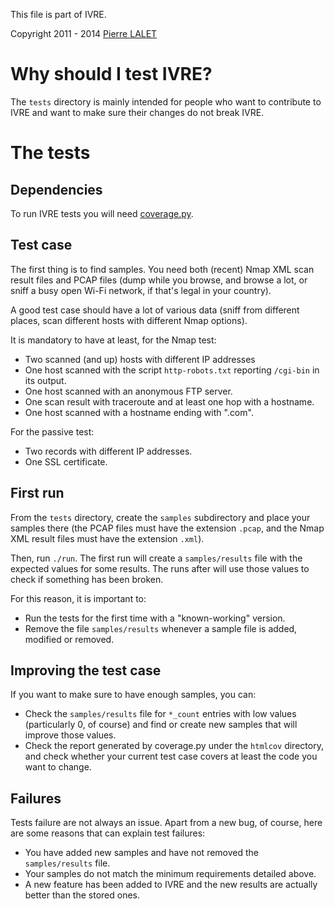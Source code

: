 This file is part of IVRE.

Copyright 2011 - 2014 [Pierre LALET](mailto:pierre.lalet@cea.fr)

# Why should I test IVRE? #

The `tests` directory is mainly intended for people who want to
contribute to IVRE and want to make sure their changes do not break
IVRE.

# The tests #

## Dependencies ##

To run IVRE tests you will need
[coverage.py](http://nedbatchelder.com/code/coverage/).

## Test case ##

The first thing is to find samples. You need both (recent) Nmap XML
scan result files and PCAP files (dump while you browse, and browse a
lot, or sniff a busy open Wi-Fi network, if that's legal in your
country).

A good test case should have a lot of various data (sniff from
different places, scan different hosts with different Nmap options).

It is mandatory to have at least, for the Nmap test:

  - Two scanned (and up) hosts with different IP addresses
  - One host scanned with the script `http-robots.txt` reporting
    `/cgi-bin` in its output.
  - One host scanned with an anonymous FTP server.
  - One scan result with traceroute and at least one hop with a
    hostname.
  - One host scanned with a hostname ending with ".com".

For the passive test:

  - Two records with different IP addresses.
  - One SSL certificate.

## First run ##

From the `tests` directory, create the `samples` subdirectory and
place your samples there (the PCAP files must have the extension
`.pcap`, and the Nmap XML result files must have the extension
`.xml`).

Then, run `./run`. The first run will create a `samples/results` file
with the expected values for some results. The runs after will use
those values to check if something has been broken.

For this reason, it is important to:

  - Run the tests for the first time with a "known-working" version.
  - Remove the file `samples/results` whenever a sample file is added,
    modified or removed.

## Improving the test case ##

If you want to make sure to have enough samples, you can:

  - Check the `samples/results` file for `*_count` entries with low
    values (particularly 0, of course) and find or create new samples
    that will improve those values.
  - Check the report generated by coverage.py under the `htmlcov`
    directory, and check whether your current test case covers at
    least the code you want to change.

## Failures ##

Tests failure are not always an issue. Apart from a new bug, of
course, here are some reasons that can explain test failures:

  - You have added new samples and have not removed the
    `samples/results` file.
  - Your samples do not match the minimum requirements detailed above.
  - A new feature has been added to IVRE and the new results are
    actually better than the stored ones.
